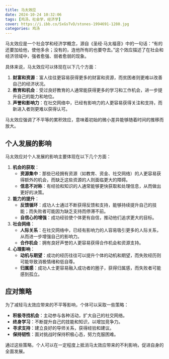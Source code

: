 ```yaml
---
title: 马太效应
date: 2024-10-24 10:32:06
tags: [鸡汤，社会学，经济学]
cover: https://i.ibb.co/SxGsTvD/stones-1994691-1280.jpg
categories: 鸡汤
---
```





马太效应是一个社会学和经济学概念，源自《圣经·马太福音》中的一句话：“有的还要加给他，使他多余；没有的，连他所有的也要夺去。”这个效应描述了在社会和经济领域中，强者愈强、弱者愈弱的现象。

具体来说，马太效应可以体现在以下几个方面：

1. **财富和资源**：富人往往更容易获得更多的财富和资源，而贫困者则更难以改善自己的经济状况。
2. **教育和机会**：受过良好教育的人通常能获得更多的学习和工作机会，进一步提升自己的能力和地位。
3. **声誉和影响力**：在社交网络中，已经有影响力的人更容易获得关注和支持，而新进入者则更难以获得认可。

马太效应强调了不平等的累积效应，意味着初始的微小差异能够随着时间的推移而放大。



## 个人发展的影响


马太效应对个人发展的影响主要体现在以下几个方面：

1. **机会的获取**：
    - **资源集中**：那些已经拥有资源（如教育、资金、社交网络）的人更容易获得额外的机会，而缺乏这些资源的人则面临更大的障碍。
    - **信息不对称**：有经验和知识的人通常能够更快获取和处理信息，从而做出更好的决策。
2. **能力的提升**：
    - **反馈循环**：成功人士通过不断获得反馈和支持，能够持续提升自己的技能；而失败者可能因为缺乏支持而停滞不前。
    - **自信心的增强**：成功经验使个体更有自信，推动他们追求更大的目标。
3. **社会网络**：
    - **人际关系**：在社交网络中，已经有影响力的人容易吸引更多的人际关系，从而进一步增强自己的影响力。
    - **合作机会**：拥有良好声誉的人更容易获得合作机会和资源支持。
4. **心理影响**：
    - **动机与期望**：成功的经历往往可以提升个体的动机和期望，而失败经历则可能导致消极情绪和低自尊。
    - **归属感**：成功人士更容易融入成功者的圈子，获得归属感，而失败者可能感到孤立。

## 应对策略


为了减轻马太效应带来的不平等影响，个体可以采取一些策略：

+ **积极寻找机会**：主动参与各种活动，扩大自己的社交网络。
+ **终身学习**：不断提升自己的技能和知识，以增加竞争力。
+ **寻求支持**：建立良好的导师关系，获得经验和建议。
+ **保持韧性**：面对挑战时保持积极心态，努力克服困难。

通过这些策略，个人可以在一定程度上抵消马太效应带来的不利影响，促进自身的全面发展。

